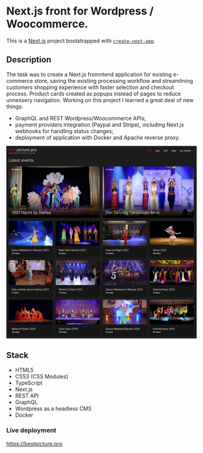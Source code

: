 # Next.js front for Wordpress / Woocommerce.

This is a [Next.js](https://nextjs.org/) project bootstrapped with [`create-next-app`](https://github.com/vercel/next.js/tree/canary/packages/create-next-app).

## Description

The task was to create a Next.js fromntend application for existing e-commerce store, saving the existing processing workflow and streamlining customers shopping experience with faster selection and checkout process. Product cards created as popups instead of pages to reduce unnessery navigation. Working on this project I learned a great deal of new things:

- GraphQL and REST Wordpress/Woocommerce APIs;
- payment providers integration (Paypal and Stripe), including Next.js webhooks for handling status changes;
- deployment of application with Docker and Apache reverse proxy.

![Screenshot](./screenshots/bestpicture.jpg)

## Stack

- HTML5
- CSS3 (CSS Modules)
- TypeScript
- Next.js
- REST API
- GraphQL
- Wordpress as a headless CMS
- Docker

### Live deployment

https://bestpicture.pro
